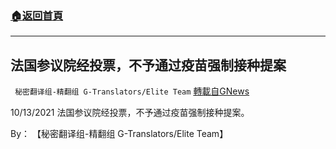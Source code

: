 ###  [:house:返回首頁](https://github.com/ourhimalayas/txt)
---


## 法国参议院经投票，不予通过疫苗强制接种提案
` 秘密翻译组-精翻组 G-Translators/Elite Team` [轉載自GNews](https://gnews.org/zh-hans/1595749/)

10/13/2021 法国参议院经投票，不予通过疫苗强制接种提案。

By： 【秘密翻译组-精翻组 G-Translators/Elite Team】
